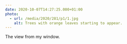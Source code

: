 ```yaml
---
date: 2020-10-07T14:27:25.000+01:00
photo:
  - url: /media/2020/281/p1/1.jpg
    alt: Trees with orange leaves starting to appear.
---
```


The view from my window.
